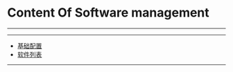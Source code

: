 # Content Of Software management
****
****
  - [基础配置](基础配置/index.md)
  - [软件列表](软件列表/index.md)
****

